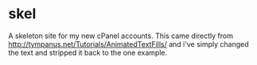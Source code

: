 # skel
A skeleton site for my new cPanel accounts.
This came directly from http://tympanus.net/Tutorials/AnimatedTextFills/ and i've simply changed the text and stripped it back to the one example.